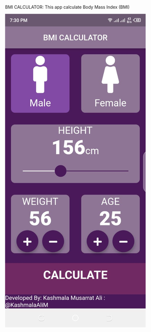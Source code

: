 BMI CALCULATOR:
This app calculate Body Mass Index (BMI)

![ABC](BMI_CALCULATOR_SCREENSHOTS/BMI1.jpg)

